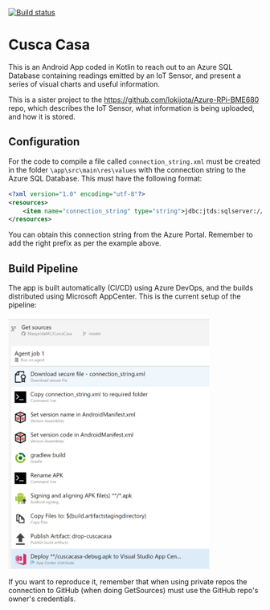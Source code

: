 [![Build status](https://dev.azure.com/joamart/CuscaCasa/_apis/build/status/CuscaCasa-Android-CI)](https://dev.azure.com/joamart/CuscaCasa/_build/latest?definitionId=10)

# Cusca Casa

This is an Android App coded in Kotlin to reach out to an Azure SQL Database containing readings emitted by an IoT Sensor, and present a series of visual charts and useful information.

This is a sister project to the https://github.com/lokijota/Azure-RPi-BME680 repo, which describes the IoT Sensor, what information is being uploaded, and how it is stored.

## Configuration

For the code to compile a file called `connection_string.xml` must be created in the folder `\app\src\main\res\values` with the connection string to the Azure SQL Database. This must have the following format:

```xml
<?xml version="1.0" encoding="utf-8"?>
<resources>
    <item name="connection_string" type="string">jdbc:jtds:sqlserver://YOURSERVER.database.windows.net:1433;DatabaseName=YOURDATABASE;user=YOURUSER;password=YOURPASSWORD;encrypt=true;trustServerCertificate=false;hostNameInCertificate=*.database.windows.net;loginTimeout=30;</item>
</resources>
```

You can obtain this connection string from the Azure Portal. Remember to add the right prefix as per the example above.

## Build Pipeline

The app is built automatically (CI/CD) using Azure DevOps, and the builds distributed using Microsoft AppCenter. This is the current setup of the pipeline:

<img src="https://github.com/MargaridaMC/CuscaCasa/blob/master/docs/azure-devops-build-pipeline.png?raw=true" width="400">

If you want to reproduce it, remember that when using private repos the connection to GitHub (when doing GetSources) must use the GitHub repo's owner's credentials.
